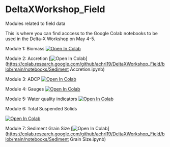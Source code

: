 # DeltaXWorkshop_Field
Modules related to field data


This is where you can find acccess to the Google Colab notebooks to be used in the Delta-X Workshop on May 4-5.

Module 1: Biomass
[![Open In Colab](https://colab.research.google.com/assets/colab-badge.svg)](https://colab.research.google.com/github/achri19/DeltaXWorkshop_Field/blob/main/notebooks/Biomass.ipynb)

Module 2: Accretion
[![Open In Colab](https://colab.research.google.com/assets/colab-badge.svg)](https://colab.research.google.com/github/achri19/DeltaXWorkshop_Field/blob/main/notebooks/Sediment Accretion.ipynb)

Module 3: ADCP
[![Open In Colab](https://colab.research.google.com/assets/colab-badge.svg)](https://colab.research.google.com/github/achri19/DeltaXWorkshop_Field/blob/main/notebooks/ADCP.ipynb)

Module 4: Gauges
[![Open In Colab](https://colab.research.google.com/assets/colab-badge.svg)](https://colab.research.google.com/github/achri19/DeltaXWorkshop_Field/blob/main/notebooks/Gauges.ipynb)

Module 5: Water quality indicators
[![Open In Colab](https://colab.research.google.com/assets/colab-badge.svg)](https://colab.research.google.com/github/achri19/DeltaXWorkshop_Field/blob/main/notebooks/Water_Quality_Indicators.ipynb)

Module 6: Total Suspended Solids

[![Open In Colab](https://colab.research.google.com/assets/colab-badge.svg)](https://colab.research.google.com/github/achri19/DeltaXWorkshop_Field/blob/main/notebooks/TSS.ipynb)

Module 7: Sediment Grain Size
[![Open In Colab](https://colab.research.google.com/assets/colab-badge.svg)](https://colab.research.google.com/github/achri19/DeltaXWorkshop_Field/blob/main/notebooks/Sediment Grain Size.ipynb)
